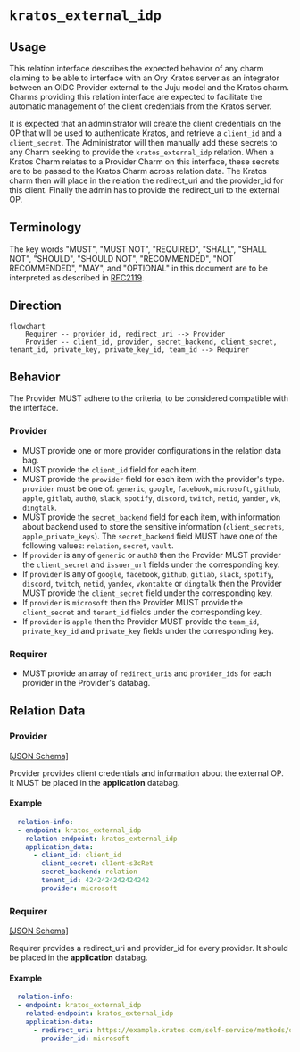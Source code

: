 # `kratos_external_idp`

## Usage
This relation interface describes the expected behavior of any charm claiming to be able to interface with an Ory Kratos server as an integrator between an OIDC Provider external to the Juju model  and the Kratos charm. Charms providing this relation interface are expected to facilitate the automatic management of the client credentials from the Kratos server.

It is expected that an administrator will create the client credentials on the OP that will be used to authenticate Kratos, and retrieve a `client_id` and a `client_secret`. The Administrator will then manually add these secrets to any Charm seeking to provide the `kratos_external_idp` relation. When a Kratos Charm relates to a Provider Charm on this interface, these secrets are to be passed to the Kratos Charm across relation data. The Kratos charm then will place in the relation the redirect_uri and the provider_id for this client. Finally the admin has to provide the redirect_uri to the external OP.

## Terminology

The key words "MUST", "MUST NOT", "REQUIRED", "SHALL", "SHALL NOT", "SHOULD", "SHOULD NOT", "RECOMMENDED", "NOT RECOMMENDED", "MAY", and "OPTIONAL" in this document are to be interpreted as described in [RFC2119](https://www.rfc-editor.org/rfc/rfc2119).

## Direction

```mermaid
flowchart
    Requirer -- provider_id, redirect_uri --> Provider
    Provider -- client_id, provider, secret_backend, client_secret, tenant_id, private_key, private_key_id, team_id --> Requirer
```

## Behavior

The Provider MUST adhere to the criteria, to be considered compatible with the interface.

### Provider
- MUST provide one or more provider configurations in the relation data bag.
- MUST provide the `client_id` field for each item.
- MUST provide the `provider` field for each item with the provider's type. `provider` must be one of: `generic`, `google`, `facebook`, `microsoft`, `github`, `apple`, `gitlab`, `auth0`, `slack`, `spotify`, `discord`, `twitch`, `netid`, `yander`, `vk`, `dingtalk`.
- MUST provide the `secret_backend` field for each item, with information about backend used to store the sensitive information (`client_secrets`, `apple_private_keys`). The `secret_backend` field MUST have one of the following values: `relation`, `secret`, `vault`.
- If `provider` is any of `generic` or `auth0` then the Provider MUST provider the `client_secret` and `issuer_url` fields under the corresponding key.
- If `provider` is any of `google`, `facebook`, `github`, `gitlab`, `slack`, `spotify`, `discord`, `twitch`, `netid`, `yandex`, `vkontakte` or `dingtalk` then the Provider MUST provide the `client_secret` field under the corresponding key.
- If `provider` is `microsoft` then the Provider MUST provide the `client_secret` and `tenant_id` fields under the corresponding key.
- If `provider` is `apple` then the Provider MUST provide the `team_id`, `private_key_id` and `private_key` fields under the corresponding key.

### Requirer
- MUST provide an array of `redirect_uri`s and `provider_id`s for each provider in the Provider's databag.

## Relation Data

### Provider

[\[JSON Schema\]](./schemas/provider.json)

Provider provides client credentials and information about the external OP. It MUST be placed in the **application** databag.

#### Example
```yaml
  relation-info:
  - endpoint: kratos_external_idp
    relation-endpoint: kratos_external_idp
    application_data:
      - client_id: client_id
        client_secret: cl1ent-s3cRet
        secret_backend: relation
        tenant_id: 4242424242424242
        provider: microsoft
```

### Requirer

[\[JSON Schema\]](./schemas/requirer.json)

Requirer provides a redirect_uri and provider_id for every provider. It should be placed in the **application** databag.

#### Example

```yaml
  relation-info:
  - endpoint: kratos_external_idp
    related-endpoint: kratos_external_idp
    application-data:
      - redirect_uri: https://example.kratos.com/self-service/methods/oidc/callback/microsoft
        provider_id: microsoft
```

